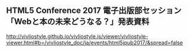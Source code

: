 ## HTML5 Conference 2017 電子出版部セッション「Webと本の未来どうなる？」発表資料

http://vivliostyle.github.io/vivliostyle.js/viewer/vivliostyle-viewer.html#b=/vivliostyle_doc/ja/events/html5jpub2017/&spread=false
